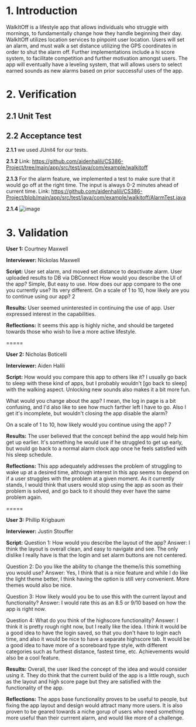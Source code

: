 # **1. Introduction**

WalkItOff is a lifestyle app that allows individuals who struggle with mornings, to fundamentally change how they handle beginning their day. WalkItOff utilizes location services to pinpoint user location. Users will set an alarm, and must walk a set distance utilizing the GPS coordinates in order to shut the alarm off. Further implementations include a hi score system, to facilitate competition and further motivation amongst users. The app will eventually have a leveling system, that will allows users to select earned sounds as new alarms based on prior successful uses of the app.




# **2. Verification**

## **2.1 Unit Test**

## **2.2 Acceptance test**

**2.1.1** we used JUnit4 for our tests.

**2.1.2** Link: https://github.com/aidenhalili/CS386-Project/tree/main/app/src/test/java/com/example/walkitoff

**2.1.3** For the alarm feature, we implemented a test to make sure that it would go off at the right time. The input is always 0-2 minutes ahead of current time.
Link: https://github.com/aidenhalili/CS386-Project/blob/main/app/src/test/java/com/example/walkitoff/AlarmTest.java

**2.1.4** ![image](https://github.com/aidenhalili/CS386-Project/blob/main/Unit%20Testing.png)





# **3. Validation**

**User 1:** Courtney Maxwell

**Interviewer:** Nickolas Maxwell

**Script:**
User set alarm, and moved set distance to deactivate alarm.
User uploaded results to DB via DBConnect
How would you describe the UI of the app? Simple, But easy to use.
How does our app compare to the one you currently use? Its very different.
On a scale of 1 to 10, how likely are you to continue using our app? 2

**Results:**
User seemed uninterested in continuing the use of app. User expressed interest in the
capabilities. 

**Reflections:**
It seems this app is highly niche, and should be targeted towards 
those who wish to live a more active lifestyle.

=====

**User 2:** Nicholas Boticelli

**Interviewer:** Aiden Halili

**Script:**
How would you compare this app to others like it?
I usually go back to sleep with these kind of apps, but I probably wouldn't [go back to sleep]
with the walking aspect. Unlocking new sounds also makes it a bit more fun.

What would you change about the app?
I mean, the log in page is a bit confusing, and I'd also like to see how much farther left I have to go.
Also I get it's incomplete, but wouldn't closing the app disable the alarm?

On a scale of 1 to 10, how likely would you continue using the app?
7

**Results:**
The user believed that the concept behind the app would help him get up earlier. It's something he
would use if he struggled to get up early, but would go back to a normal alarm clock app once he feels
satisfied with his sleep schedule.

**Reflections:**
This app adequately addresses the problem of struggling to wake up at a desired time, although interest
in this app seems to depend on if a user struggles with the problem at a given moment. As it currently stands,
I would think that users would stop using the app as soon as their problem is solved, and go back to it should they
ever have the same problem again.

=====

**User 3:** Phillip Krigbaum 

**Interviewer:** Justin Stouffer 

**Script:** Question 1: How would you describe the layout of the app?
Answer: I think the layout is overall clean, and easy to navigate and see. The only dislike I really have is that the login and set alarm buttons are not centered. 

Question 2: Do you like the ability to change the theme/is this something you would use?
Answer: Yes, I think that is a nice feature and while I do like the light theme better, I think having the option is still very convenient. More themes would also be nice.

Question 3: How likely would you be to use this with the current layout and functionality?
Answer: I would rate this as an 8.5 or 9/10 based on how the app is right now. 

Question 4: What do you think of the highscore functionality? 
Answer: I think it is pretty rough right now, but I really like the idea. I think it would be a good idea to have the login saved, so that you don't have to login each time, and also it would be nice to have a separate highscore tab. It would be a good idea to have more of a scoreboard type style, with different categories such as furthest distance, fastest time, etc. Achievements would also be a cool feature. 


**Results:** Overall, the user liked the concept of the idea and would consider using it. They do think that the current build of the app is a little rough, such as the layout and high score page but they are satisfied with the functionality of the app. 

**Reflections:** The apps base functionality proves to be useful to people, but fixing the app layout and design would attract many more users. It is also proven to be geared towards a niche gorup of users who need something more useful than their currrent alarm, and would like more of a challenge. 







